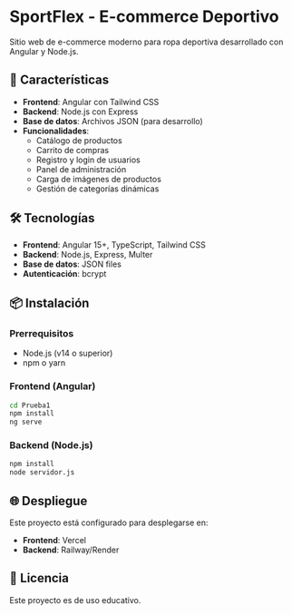 # SportFlex - E-commerce Deportivo

Sitio web de e-commerce moderno para ropa deportiva desarrollado con Angular y Node.js.

## 🚀 Características

- **Frontend**: Angular con Tailwind CSS
- **Backend**: Node.js con Express
- **Base de datos**: Archivos JSON (para desarrollo)
- **Funcionalidades**:
  - Catálogo de productos
  - Carrito de compras
  - Registro y login de usuarios
  - Panel de administración
  - Carga de imágenes de productos
  - Gestión de categorías dinámicas

## 🛠️ Tecnologías

- **Frontend**: Angular 15+, TypeScript, Tailwind CSS
- **Backend**: Node.js, Express, Multer
- **Base de datos**: JSON files
- **Autenticación**: bcrypt

## 📦 Instalación

### Prerrequisitos
- Node.js (v14 o superior)
- npm o yarn

### Frontend (Angular)
```bash
cd Prueba1
npm install
ng serve
```

### Backend (Node.js)
```bash
npm install
node servidor.js
```

## 🌐 Despliegue

Este proyecto está configurado para desplegarse en:
- **Frontend**: Vercel
- **Backend**: Railway/Render

## 📝 Licencia

Este proyecto es de uso educativo. 
